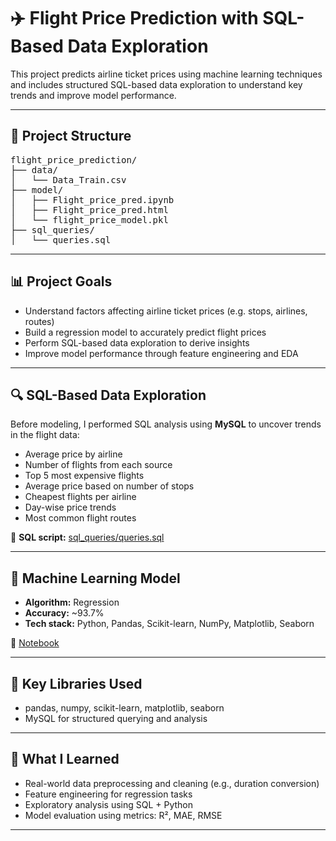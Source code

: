 <h1>✈️ Flight Price Prediction with SQL-Based Data Exploration</h1>

<p>This project predicts airline ticket prices using machine learning techniques and includes structured SQL-based data exploration to understand key trends and improve model performance.</p>

<hr />

<h2>📂 Project Structure</h2>

<pre>
flight_price_prediction/
├── data/
│   └── Data_Train.csv
├── model/
│   ├── Flight_price_pred.ipynb
│   ├── Flight_price_pred.html
│   └── flight_price_model.pkl
├── sql_queries/
│   └── queries.sql
</pre>

<hr />

<h2>📊 Project Goals</h2>
<ul>
  <li>Understand factors affecting airline ticket prices (e.g. stops, airlines, routes)</li>
  <li>Build a regression model to accurately predict flight prices</li>
  <li>Perform SQL-based data exploration to derive insights</li>
  <li>Improve model performance through feature engineering and EDA</li>
</ul>

<hr />

<h2>🔍 SQL-Based Data Exploration</h2>
<p>Before modeling, I performed SQL analysis using <strong>MySQL</strong> to uncover trends in the flight data:</p>

<ul>
  <li>Average price by airline</li>
  <li>Number of flights from each source</li>
  <li>Top 5 most expensive flights</li>
  <li>Average price based on number of stops</li>
  <li>Cheapest flights per airline</li>
  <li>Day-wise price trends</li>
  <li>Most common flight routes</li>
</ul>

<p>📄 <strong>SQL script:</strong> <a href="sql_queries/queries.sql">sql_queries/queries.sql</a></p>

<hr />

<h2>🤖 Machine Learning Model</h2>
<ul>
  <li><strong>Algorithm:</strong> Regression </li>
  <li><strong>Accuracy:</strong> ~93.7%</li>
  <li><strong>Tech stack:</strong> Python, Pandas, Scikit-learn, NumPy, Matplotlib, Seaborn</li>
</ul>

<p>📘 <a href="model/Flight_price_pred.ipynb">Notebook</a><br />

<hr />

<h2>📌 Key Libraries Used</h2>
<ul>
  <li>pandas, numpy, scikit-learn, matplotlib, seaborn</li>
  <li>MySQL for structured querying and analysis</li>
</ul>

<hr />

<h2>🧠 What I Learned</h2>
<ul>
  <li>Real-world data preprocessing and cleaning (e.g., duration conversion)</li>
  <li>Feature engineering for regression tasks</li>
  <li>Exploratory analysis using SQL + Python</li>
  <li>Model evaluation using metrics: R², MAE, RMSE</li>
</ul>

<hr />


